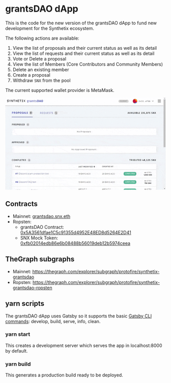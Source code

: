 # grantsDAO dApp

This is the code for the new version of the grantsDAO dApp to fund new development for the Synthetix ecosystem.

The following actions are available:

1. View the list of proposals and their current status as well as its detail
2. View the list of requests and their current status as well as its detail
3. Vote or Delete a proposal
4. View the list of Members (Core Contributors and Community Members)
5. Delete an existing member
6. Create a proposal
7. Withdraw `SNX` from the pool

The current supported wallet provider is MetaMask.

![grantsDAO dApp recording](static/grantsdao-dapp-recording.gif)

## Contracts

- Mainnet: [grantsdao.snx.eth](https://etherscan.io/address/grantsdao.snx.eth)
- Ropsten:
  - grantsDAO Contract: [0x5A3561dfae1C5c91355d4952E48ED8d5264E2D41](https://ropsten.etherscan.io/address/0x5a3561dfae1c5c91355d4952e48ed8d5264e2d41)
  - SNX Mock Token: [0xfb02014edb86e6b08488b56019deb12b5974ceea](https://ropsten.etherscan.io/address/0xfb02014edb86e6b08488b56019deb12b5974ceea)

## TheGraph subgraphs

- Mainnet: https://thegraph.com/explorer/subgraph/protofire/synthetix-grantsdao
- Ropsten: https://thegraph.com/explorer/subgraph/protofire/synthetix-grantsdao-ropsten

## yarn scripts

The grantsDAO dApp uses Gatsby so it supports the basic [Gatsby CLI commands](https://www.gatsbyjs.org/docs/gatsby-cli/): develop, build, serve, info, clean.

### yarn start

This creates a development server which serves the app in localhost:8000 by default.

### yarn build

This generates a production build ready to be deployed.
